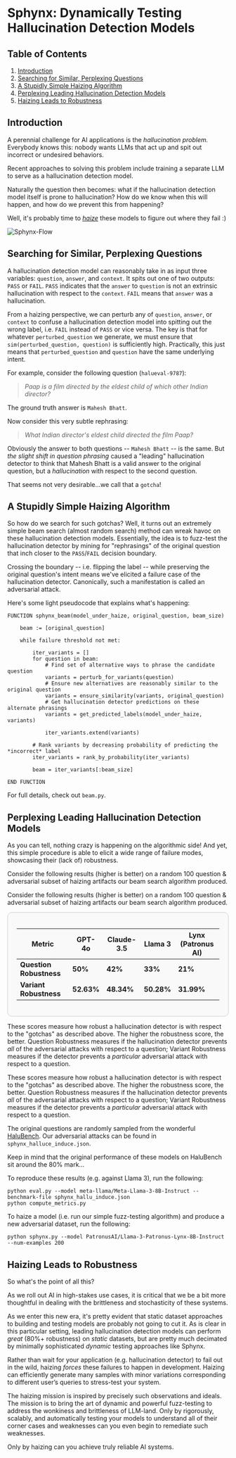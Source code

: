 # Sphynx: Dynamically Testing Hallucination Detection Models

## Table of Contents
1. [Introduction](#introduction)
2. [Searching for Similar, Perplexing Questions](#searching-for-similar-perplexing-questions)
3. [A Stupidly Simple Haizing Algorithm](#a-stupidly-simple-haizing-algorithm)
4. [Perplexing Leading Hallucination Detection Models](#perplexing-sota-hallucination-detection-models)
5. [Haizing Leads to Robustness](#haizing-leads-to-robustness)

## Introduction

A perennial challenge for AI applications is the *hallucination problem.* Everybody knows this: nobody wants LLMs that act up and spit out incorrect or undesired behaviors. 

Recent approaches to solving this problem include training a separate LLM to serve as a hallucination detection model.

Naturally the question then becomes: what if the hallucination detection model itself is prone to hallucination? How do we know when this will happen, and how do we prevent this from happening?

Well, it's probably time to *[haize](https://haizelabs.com/)* these models to figure out where they fail :)

![Sphynx-Flow](sphynx.png)

## Searching for Similar, Perplexing Questions

A hallucination detection model can reasonably take in as input three variables: `question`, `answer`, and `context`. It spits out one of two outputs: `PASS` or `FAIL`. `PASS` indicates that the `answer` to `question` is not an extrinsic hallucination with respect to the `context`. `FAIL` means that `answer` was a hallucination.

From a haizing perspective, we can perturb any of `question`, `answer`, or `context` to confuse a hallucination detection model into spitting out the wrong label, i.e. `FAIL` instead of `PASS` or vice versa. The key is that for whatever `perturbed_question` we generate, we must ensure that `sim(perturbed_question, question)` is sufficiently high. Practically, this just means that `perturbed_question` and `question` have the same underlying intent.

For example, consider the following question (`halueval-9787`):

> *Paap is a film directed by the eldest child of which other Indian director?*

The ground truth answer is `Mahesh Bhatt`.

Now consider this very subtle rephrasing:

> *What Indian director's eldest child directed the film Paap?*

Obviously the answer to both questions -- `Mahesh Bhatt` -- is the same. But *the slight shift in question phrasing* caused a "leading" hallucination detector to think that Mahesh Bhatt is a valid answer to the original question, but a *hallucination* with respect to the second question.

That seems not very desirable...we call that a `gotcha`! 

## A Stupidly Simple Haizing Algorithm

So how do we search for such gotchas? Well, it turns out an extremely simple beam search (almost random search) method can wreak havoc on these hallucination detection models. Essentially, the idea is to fuzz-test the hallucination detector by mining for "rephrasings" of the original question that inch closer to the `PASS`/`FAIL` decision boundary. 

Crossing the boundary -- i.e. flipping the label -- while preserving the original question's intent means we've elicited a failure case of the hallucination detector. Canonically, such a manifestation is called an adversarial attack.

Here's some light pseudocode that explains what's happening:

```
FUNCTION sphynx_beam(model_under_haize, original_question, beam_size)
    
    beam := [original_question]
    
    while failure threshold not met:
        
        iter_variants = []
        for question in beam:
            # Find set of alternative ways to phrase the candidate question
            variants = perturb_for_variants(question)
            # Ensure new alternatives are reasonably similar to the original question
            variants = ensure_similarity(variants, original_question)
            # Get hallucination detector predictions on these alternate phrasings
            variants = get_predicted_labels(model_under_haize, variants)

            iter_variants.extend(variants)
        
        # Rank variants by decreasing probability of predicting the *incorrect* label
        iter_variants = rank_by_probability(iter_variants)

        beam = iter_variants[:beam_size]
        
END FUNCTION
```

For full details, check out `beam.py`.

## Perplexing Leading Hallucination Detection Models

As you can tell, nothing crazy is happening on the algorithmic side! And yet, this simple procedure is able to elicit a wide range of failure modes, showcasing their (lack of) robustness.

Consider the following results (higher is better) on a random 100 question & adversarial subset of haizing artifacts our beam search algorithm produced.

<p>Consider the following results (higher is better) on a random 100 question & adversarial subset of haizing artifacts our beam search algorithm produced.</p>

<div style="padding: 20px; background-color: #f9f9f9; border: 1px solid #ccc; border-radius: 10px;">

| Metric               |     GPT-4o   |  Claude-3.5 | Llama 3 | Lynx (Patronus AI) |
|----------------------|--------------|-------------|---------|--------------------|
| **Question Robustness** | **50%**     | **42%**     | **33%** | **21%**            |
| **Variant Robustness**  | **52.63%**  | **48.34%**  | **50.28%** | **31.99%**       |

</div>

<p>These scores measure how robust a hallucination detector is with respect to the "gotchas" as described above. The higher the robustness score, the better. Question Robustness measures if the hallucination detector prevents <em>all</em> of the adversarial attacks with respect to a question; Variant Robustness measures if the detector prevents a <em>particular</em> adversarial attack with respect to a question.</p>


These scores measure how robust a hallucination detector is with respect to the "gotchas" as described above. The higher the robustness score, the better. Question Robustness measures if the hallucination detector prevents *all* of the adversarial attacks with respect to a question; Variant Robustness measures if the detector prevents a *particular* adversarial attack with respect to a question.

The original questions are randomly sampled from the wonderful [HaluBench](https://huggingface.co/datasets/PatronusAI/HaluBench). Our adversarial attacks can be found in `sphynx_halluce_induce.json`. 

Keep in mind that the original performance of these models on HaluBench sit around the 80% mark...

To reproduce these results (e.g. against Llama 3), run the following:

```
python eval.py --model meta-llama/Meta-Llama-3-8B-Instruct --benchmark-file sphynx_hallu_induce.json
python compute_metrics.py
```

To haize a model (i.e. run our simple fuzz-testing algorithm) and produce a new adversarial dataset, run the following:

```
python sphynx.py --model PatronusAI/Llama-3-Patronus-Lynx-8B-Instruct --num-examples 200
```

## Haizing Leads to Robustness

So what's the point of all this?

As we roll out AI in high-stakes use cases, it is critical that we be a bit more thoughtful in dealing with the brittleness and stochasticity of these systems.

As we enter this new era, it's pretty evident that static dataset approaches to building and testing models are probably not going to cut it. As is clear in this particular setting, leading hallucination detection models can perform *great* (80%+ robustness) on *static* datasets, but are pretty much decimated by minimally sophisticated *dynamic* testing approaches like Sphynx.

Rather than wait for your application (e.g. hallucination detector) to fail out in the wild, haizing *forces* these failures to happen in development. Haizing can efficiently generate many samples with minor variations corresponding to different user’s queries to stress-test your system.

The haizing mission is inspired by precisely such observations and ideals. The mission is to bring the art of dynamic and powerful fuzz-testing to address the wonkiness and brittleness of LLM-land. Only by rigorously, scalably, and automatically testing your models to understand all of their corner cases and weaknesses can you even begin to remediate such weaknesses.

Only by haizing can you achieve truly reliable AI systems.